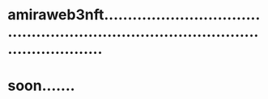 # amiraweb3nft..........................................................................................................
# soon.......
